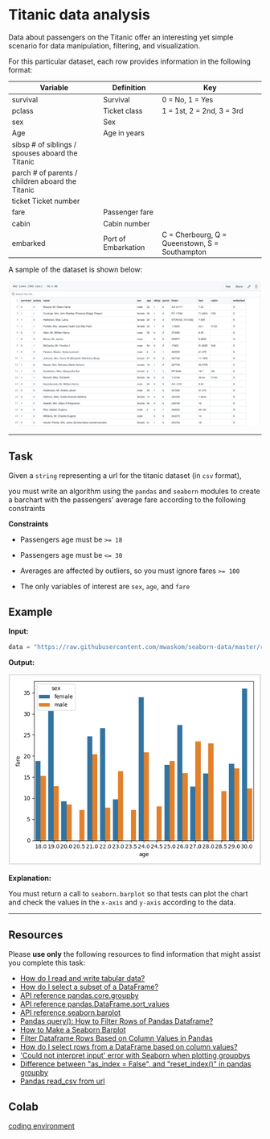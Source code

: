 # Titanic data analysis


Data about passengers on the Titanic offer an interesting yet simple scenario for data manipulation, filtering, and visualization.


For this particular dataset, each row provides information in the following format:


| Variable  | Definition | Key |
| --------  | ---------- | --- |
|survival | Survival| 0 = No, 1 = Yes |
|pclass |	Ticket class |	1 = 1st, 2 = 2nd, 3 = 3rd|
|sex |	Sex |	 |
|Age |	Age in years 	| |
|sibsp 	# of siblings / spouses aboard the Titanic 	| |
|parch 	# of parents / children aboard the Titanic 	| |
|ticket 	Ticket number 	| |
|fare |	Passenger fare 	| |
|cabin |	Cabin number 	| |
|embarked |	Port of Embarkation |	C = Cherbourg, Q = Queenstown, S = Southampton |


A sample of the dataset is shown below:

![image info](./titanic-data.png)

___


## Task


Given a `string` representing a url for the titanic dataset (in `csv` format),

you must write an algorithm using the `pandas` and `seaborn` modules to create a barchart with the passengers' average fare according to the following constraints



**Constraints**

* Passengers age must be `>= 18`

* Passengers age must be `<= 30`

* Averages are affected by outliers, so you must ignore fares `>= 100`

* The only variables of interest are `sex`, `age`, and `fare`





## Example


**Input:**

```python
data = "https://raw.githubusercontent.com/mwaskom/seaborn-data/master/raw/titanic.csv"

```


**Output:**


![image info](./titanic-chart.png)

**Explanation:**


You must return a call to `seaborn.barplot` so that tests can plot the chart and check the values in the `x-axis` and `y-axis` according to the data.



___


## Resources

Please **use only** the following resources to find information that might assist you complete this task:





* [How do I read and write tabular data?](https://www.cs.ubc.ca/~msarthur/df_02_read_write.html)
* [How do I select a subset of a DataFrame?](https://www.cs.ubc.ca/~msarthur/df_03_subset_data.html)
* [API reference pandas.core.groupby](https://www.cs.ubc.ca/~msarthur/df_pandas.core.groupby.DataFrameGroupBy.aggregate.html)
* [API reference pandas.DataFrame.sort_values](https://www.cs.ubc.ca/~msarthur/df_pandas.DataFrame.sort_values.html)
* [API reference seaborn.barplot](https://www.cs.ubc.ca/~msarthur/df_seaborn.barplot.html)
* [Pandas query(): How to Filter Rows of Pandas Dataframe?](https://www.cs.ubc.ca/~msarthur/df_how-to-select-rows-of-pandas-dataframe-with-query-function.html)
* [How to Make a Seaborn Barplot](https://www.cs.ubc.ca/~msarthur/df_seaborn-barplot.html)
* [Filter Dataframe Rows Based on Column Values in Pandas](https://www.cs.ubc.ca/~msarthur/df_how-to-filter-dataframe-rows-based-on-column-values-in-pandas.html)
* [How do I select rows from a DataFrame based on column values?](https://www.cs.ubc.ca/~msarthur/df_how-do-i-select-rows-from-a-dataframe-based-on-column-values.html)
* ['Could not interpret input' error with Seaborn when plotting groupbys](https://www.cs.ubc.ca/~msarthur/df_could-not-interpret-input-error-with-seaborn-when-plotting-groupbys.html)
* [Difference between "as_index = False", and "reset_index()" in pandas groupby](https://www.cs.ubc.ca/~msarthur/df_difference-between-as-index-false-and-reset-index-in-pandas-groupby.htmll)
* [Pandas read_csv from url](https://www.cs.ubc.ca/~msarthur/df_pandas-read-csv-from-url.html)



## Colab

[coding environment](https://colab.research.google.com/drive/16ZjmHuKWZUwagL6iLRjRn5GBo2b4hdP2?usp=sharing)